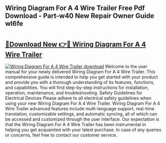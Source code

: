 ## Wiring Diagram For A 4 Wire Trailer Free Pdf Download - Part-w40 New Repair Owner Guide wl6fe

# <h2><a href="http://dfh5xxa.blite.top/?on=Wiring+Diagram+For+A+4+Wire+Trailer">🔗Download New 👉🔴 Wiring Diagram For A 4 Wire Trailer</a></h2>

[![Wiring Diagram For A 4 Wire Trailer download](https://i.imgur.com/lujVjoI.png)](http://dfh5xxa.blite.top/?on=Wiring+Diagram+For+A+4+Wire+Trailer)
Welcome to the user manual for your newly delivered Wiring Diagram For A 4 Wire Trailer. This comprehensive guide is intended to help you get started with your product and provide you with a thorough understanding of its features, functions, and capabilities. You will find step-by-step instructions for installation, operation, maintenance, and troubleshooting. Safety Guidelines for Electrical Devices Please adhere to all electrical safety guidelines when using your new Wiring Diagram For A 4 Wire Trailer. Wiring Diagram For A 4 Wire Trailer advanced features include multi-language support, real-time translation, customizable settings, and automatic syncing, all of which can be accessed and customized through the user interface. Our expectation is that the Wiring Diagram For A 4 Wire Trailer has been instrumental in helping you get acquainted with your latest purchase. In case of any queries or concerns, feel free to contact our customer service.
